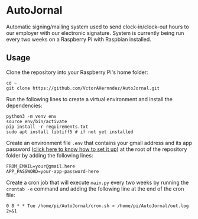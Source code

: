 # AutoJornal
Automatic signing/mailing system used to send clock-in/clock-out hours to our employer with our electronic signature. System is currently being run every two weeks on a Raspberry Pi with Raspbian installed.

## Usage
Clone the repository into your Raspberry Pi's home folder:
```
cd ~
git clone https://github.com/VctorAHernndez/AutoJornal.git
```

Run the following lines to create a virtual environment and install the dependencies:
```
python3 -m venv env
source env/bin/activate
pip install -r requirements.txt
sudo apt install libtiff5 # if not yet installed
```

Create an environment file `.env` that contains your gmail address and its app password ([click here to know how to set it up](https://support.google.com/mail/answer/185833?hl=en)) at the root of the repository folder by adding the following lines:
```
FROM_EMAIL=your@gmail.here
APP_PASSWORD=your-app-password-here
```

Create a cron job that will execute `main.py` every two weeks by running the `crontab -e` command and adding the following line at the end of the cron file:
```
0 8 * * Tue /home/pi/AutoJornal/cron.sh > /home/pi/AutoJornal/out.log 2>&1
```
